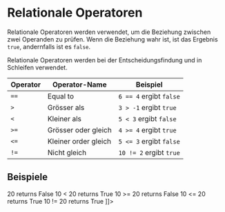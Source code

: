 # Relationale Operatoren

Relationale Operatoren werden verwendet, um die Beziehung zwischen zwei Operanden zu prüfen. Wenn die Beziehung wahr ist, ist das Ergebnis `true`,
andernfalls ist es `false`.

Relationale Operatoren werden bei der Entscheidungsfindung und in Schleifen verwendet.

| Operator | Operator-Name        | Beispiel                |
|----------|----------------------|-------------------------|
| `==`     | Equal to             | `6 == 4` ergibt `false` |
| `>`      | Grösser als          | `3 > -1` ergibt `true`  |
| `<`      | Kleiner als          | `5 < 3` ergibt `false`  |
| `>=`     | Grösser oder gleich  | `4 >= 4` ergibt `true`  |
| `<=`     | Kleiner order gleich | `5 <= 3` ergibt `false` |
| `!=`     | Nicht gleich         | `10 != 2` ergibt `true` |

## Beispiele

<tabs>
    <tab title="C#">
        <code-block src="relational-operators.cs" lang="c#" />
    </tab>
    <tab title="Output">
        <code-block lang="bash">
            <![CDATA[
                10 == 20 returns False
                10 > 20 returns False
                10 < 20 returns True
                10 >= 20 returns False
                10 <= 20 returns True
                10 != 20 returns True
            ]]>
        </code-block>
    </tab>
</tabs>